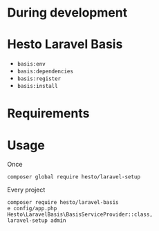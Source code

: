 # During development
# Hesto Laravel Basis

- `basis:env`
- `basis:dependencies`
- `basis:register`
- `basis:install`

# Requirements

# Usage

Once
```
composer global require hesto/laravel-setup
```

Every project
```
composer require hesto/laravel-basis
e config/app.php
Hesto\LaravelBasis\BasisServiceProvider::class,
laravel-setup admin
```


